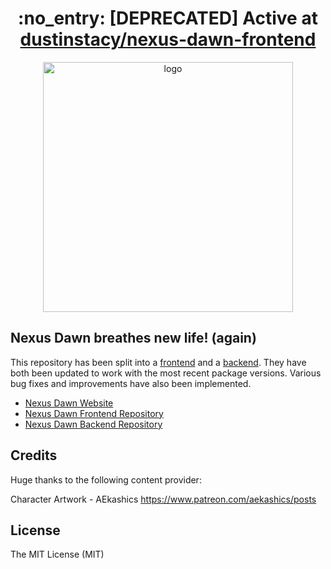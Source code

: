 <h1 align="center">
:no_entry: [DEPRECATED] Active at <a href='https://github.com/dustinstacy/nexus-dawn-frontend.git'>dustinstacy/nexus-dawn-frontend</a>
</h1>

<div align="center">
<img height='400px' src='https://res.cloudinary.com/dsv7k92lb/image/upload/v1687034760/Nexus%20Dawn/logos/logo_c9eaj0.png' alt='logo'/>
<br/>
<h2></h2>
</div>


<h2>Nexus Dawn breathes new life! (again)</h2>

This repository has been split into a [frontend](https://github.com/dustinstacy/nexus-dawn-frontend.git) and a [backend](https://github.com/dustinstacy/nexus-dawn-backend.git). They have both been updated to work with the most recent package versions. Various bug fixes and improvements have also been implemented.


 - [Nexus Dawn Website](https://nexus-dawn.vercel.app)
 - [Nexus Dawn Frontend Repository](https://github.com/dustinstacy/nexus-dawn-frontend.git)
 - [Nexus Dawn Backend Repository](https://github.com/dustinstacy/nexus-dawn-backend.git)

## Credits

Huge thanks to the following content provider:

Character Artwork - AEkashics <https://www.patreon.com/aekashics/posts>

## License

The MIT License (MIT)

